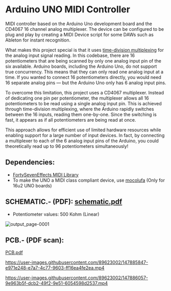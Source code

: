 # Arduino UNO MIDI Controller
MIDI controller based on the Arduino Uno development board and the CD4067 16 channel analog multiplexer. The device can be configured to be plug and play by creating a MIDI Device script for some DAWs such as Ableton for instant recognition.

What makes this project special is that it uses [time-division multiplexing](https://en.wikipedia.org/wiki/Multiplexing#Time-division_multiplexing) for the analog input signal reading. In this codebase, there are 16 potentiometers that are being scanned by only one analog input pin of the six available. Arduino boards, including the Arduino Uno, do not support true concurrency. This means that they can only read one analog input at a time. If you wanted to connect 16 potentiometers directly, you would need 16 separate analog pins — but the Arduino Uno only has 6 analog input pins.

To overcome this limitation, this project uses a CD4067 multiplexer. Instead of dedicating one pin per potentiometer, the multiplexer allows all 16 potentiometers to be read using a single analog input pin. This is achieved through time-division multiplexing, where the Arduino rapidly switches between the 16 inputs, reading them one-by-one. Since the switching is fast, it appears as if all potentiometers are being read at once.

This approach allows for efficient use of limited hardware resources while enabling support for a large number of input devices. In fact, by connecting a multiplexer to each of the 6 analog input pins of the Arduino, you could theoretically read up to 96 potentiometers simultaneously!


## Dependencies:
-  [FortySevenEffects MIDI Library](https://github.com/FortySevenEffects/arduino_midi_library)
-  To make the UNO a MIDI class compliant device, use [mocolufa](https://github.com/kuwatay/mocolufa) (Only for 16u2 UNO boards)


## SCHEMATIC.- (PDF): [schematic.pdf](https://github.com/SSMTBPSSCNTPGTS/Arduino-Uno-MIDI-Controller/files/7755505/output.pdf)
* Potentiometer values: 500 Kohm (Linear)

![output_page-0001](https://user-images.githubusercontent.com/89623002/146935323-eefda356-657d-44a9-914d-c8104fda27a6.jpg)

## PCB.- (PDF scan):
[PCB.pdf](https://github.com/user-attachments/files/18695519/PCB.pdf)


https://user-images.githubusercontent.com/89623002/147885847-e971e248-e7a7-4c77-9603-ff16ea4fe2ea.mp4



https://user-images.githubusercontent.com/89623002/147886057-9e963b5f-dcb2-49f2-9e51-6054598d2537.mp4

